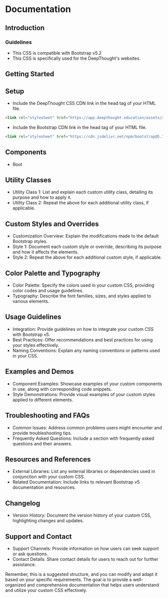
# Documentation

## Introduction

### Guidelines

- This CSS is compatible with Bootstrap v5.2
- This CSS is specifically used for the DeepThought's websites.

## Getting Started

## Setup

- Include the DeepThought CSS CDN link in the head tag of your HTML file.

```html
<link rel="stylesheet" href="https://app.deepthought.education/assets/styles.css">
```

- Include the Bootstrap CDN link in the head tag of your HTML file.

```html
<link rel="stylesheet" href="https://cdn.jsdelivr.net/npm/bootstrap@5.1.3/dist/css/bootstrap.min.css">
```

## Components

- Root

## Utility Classes

- Utility Class 1: List and explain each custom utility class, detailing its purpose and how to apply it.
- Utility Class 2: Repeat the above for each additional utility class, if applicable.

## Custom Styles and Overrides

- Customization Overview: Explain the modifications made to the default Bootstrap styles.
- Style 1: Document each custom style or override, describing its purpose and how it affects the elements.
- Style 2: Repeat the above for each additional custom style, if applicable.

## Color Palette and Typography

- Color Palette: Specify the colors used in your custom CSS, providing color codes and usage guidelines.
- Typography: Describe the font families, sizes, and styles applied to various elements.

## Usage Guidelines

- Integration: Provide guidelines on how to integrate your custom CSS with Bootstrap v5.
- Best Practices: Offer recommendations and best practices for using your styles effectively.
- Naming Conventions: Explain any naming conventions or patterns used in your CSS.

## Examples and Demos

- Component Examples: Showcase examples of your custom components in use, along with corresponding code snippets.
- Style Demonstrations: Provide visual examples of your custom styles applied to different elements.

## Troubleshooting and FAQs

- Common Issues: Address common problems users might encounter and provide troubleshooting tips.
- Frequently Asked Questions: Include a section with frequently asked questions and their answers.

## Resources and References

- External Libraries: List any external libraries or dependencies used in conjunction with your custom CSS.
- Related Documentation: Include links to relevant Bootstrap v5 documentation and resources.

## Changelog

- Version History: Document the version history of your custom CSS, highlighting changes and updates.

## Support and Contact

- Support Channels: Provide information on how users can seek support or ask questions.
- Contact Details: Share contact details for users to reach out for further assistance.

Remember, this is a suggested structure, and you can modify and adapt it based on your specific requirements. The goal is to provide a well-organized and comprehensive documentation that helps users understand and utilize your custom CSS effectively.
